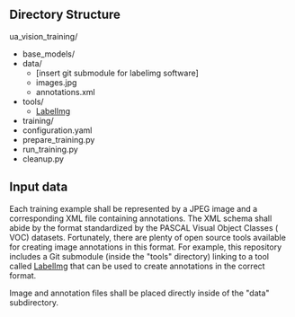 ## Directory Structure

ua_vision_training/
 * base_models/
 * data/
   * [insert git submodule for labelimg software]
   * images.jpg
   * annotations.xml
 * tools/
   * [LabelImg](https://github.com/tzutalin/labelImg)
 * training/
 * configuration.yaml
 * prepare_training.py
 * run_training.py
 * cleanup.py
 
 ## Input data
 
 Each training example shall be represented by a JPEG image and a
 corresponding XML file containing annotations.  The XML schema shall 
 abide by the format standardized by the PASCAL Visual Object Classes (
 VOC) datasets.  Fortunately, there are plenty of open source tools 
 available for creating image annotations in this format.  For example, 
 this repository includes a Git submodule (inside the "tools" directory) 
 linking to a tool called 
 [LabelImg](https://github.com/tzutalin/labelImg)
 that can be used to create annotations in the correct format.
 
 Image and annotation files shall be placed directly inside of the
 "data" subdirectory.

